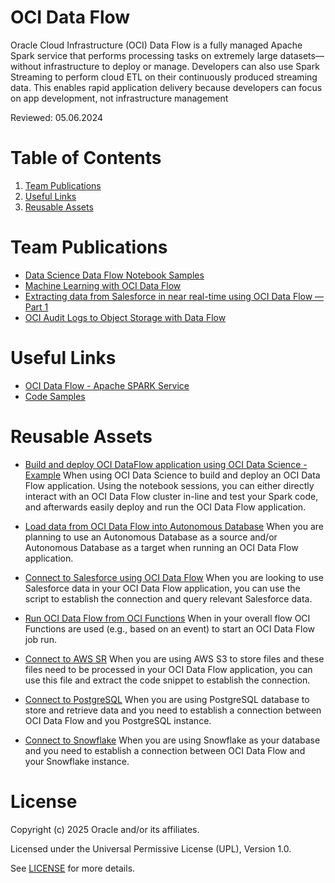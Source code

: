 # OCI Data Flow
Oracle Cloud Infrastructure (OCI) Data Flow is a fully managed Apache Spark service that performs processing tasks on extremely large datasets—without infrastructure to deploy or manage. Developers can also use Spark Streaming to perform cloud ETL on their continuously produced streaming data. This enables rapid application delivery because developers can focus on app development, not infrastructure management

Reviewed: 05.06.2024

# Table of Contents

1. [Team Publications](#team-publications) 
2. [Useful Links](#useful-links)
3. [Reusable Assets](#reusable-assets)

# Team Publications

- [Data Science Data Flow Notebook Samples](https://github.com/oracle-samples/oci-data-science-ai-samples/tree/main/notebook_examples)
- [Machine Learning with OCI Data Flow](https://www.youtube.com/watch?v=A6uVbK7wQb4)  
- [Extracting data from Salesforce in near real-time using OCI Data Flow — Part 1](https://medium.com/@eloi-lopes29/extracting-data-from-salesforce-in-near-real-time-using-oci-data-flow-part-1-f096886b9fcd)
- [OCI Audit Logs to Object Storage with Data Flow](https://blogs.oracle.com/cloud-infrastructure/post/behind-the-scenes-shrinking-log-analysis)

# Useful Links

- [OCI Data Flow - Apache SPARK Service](https://www.oracle.com/big-data/data-flow/)
- [Code Samples](https://github.com/oracle-samples/oracle-dataflow-samples)

# Reusable Assets

- [Build and deploy OCI DataFlow application using OCI Data Science - Example](https://github.com/oracle-devrel/technology-engineering/tree/main/data-platform/open-source-data-platforms/oci-data-flow/code-examples/build-and-deploy-app-from-oci-ds)
When using OCI Data Science to build and deploy an OCI Data Flow application. Using the notebook sessions, you can either directly interact with an OCI Data Flow cluster in-line and test your Spark code, and afterwards easily deploy and run the OCI Data Flow application.

- [Load data from OCI Data Flow into Autonomous Database](https://github.com/oracle-devrel/technology-engineering/tree/main/data-platform/open-source-data-platforms/oci-data-flow/code-examples/load-data-to-adw)
When you are planning to use an Autonomous Database as a source and/or Autonomous Database as a target when running an OCI Data Flow application.

- [Connect to Salesforce using OCI Data Flow](https://github.com/oracle-devrel/technology-engineering/tree/main/data-platform/open-source-data-platforms/oci-data-flow/code-examples/connect-to-salesforce)
When you are looking to use Salesforce data in your OCI Data Flow application, you can use the script to establish the connection and query relevant Salesforce data.

- [Run OCI Data Flow from OCI Functions](https://github.com/oracle-devrel/technology-engineering/tree/main/data-platform/open-source-data-platforms/oci-data-flow/code-examples/run-from-functions)
When in your overall flow OCI Functions are used (e.g., based on an event) to start an OCI Data Flow job run.

- [Connect to AWS SR](https://github.com/oracle-devrel/technology-engineering/tree/main/data-platform/open-source-data-platforms/oci-data-flow/code-examples/connect-to-AWS-S3)
When you are using AWS S3 to store files and these files need to be processed in your OCI Data Flow application, you can use this file and extract the code snippet to establish the connection.

- [Connect to PostgreSQL](https://github.com/oracle-devrel/technology-engineering/tree/main/data-platform/open-source-data-platforms/oci-data-flow/code-examples/connect-to-postgresql)
When you are using PostgreSQL database to store and retrieve data and you need to establish a connection between OCI Data Flow and you PostgreSQL instance.

- [Connect to Snowflake](https://github.com/oracle-devrel/technology-engineering/tree/main/data-platform/open-source-data-platforms/oci-data-flow/code-examples/connect-to-Snowflake)
When you are using Snowflake as your database and you need to establish a connection between OCI Data Flow and your Snowflake instance.

                                                     
# License

Copyright (c) 2025 Oracle and/or its affiliates.

Licensed under the Universal Permissive License (UPL), Version 1.0.

See [LICENSE](https://github.com/oracle-devrel/technology-engineering/blob/main/LICENSE) for more details.
